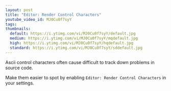 ```yaml
---
layout: post
title: "Editor: Render Control Characters"
youtube_video_id: MJ0Cu0f7syY
tags:
thumbnails:
  default: https://i.ytimg.com/vi/MJ0Cu0f7syY/default.jpg
  medium: https://i.ytimg.com/vi/MJ0Cu0f7syY/mqdefault.jpg
  high: https://i.ytimg.com/vi/MJ0Cu0f7syY/hqdefault.jpg
  standard: https://i.ytimg.com/vi/MJ0Cu0f7syY/sddefault.jpg
---
```


Ascii control characters often cause difficult to track down problems in source code.

Make them easier to spot by enabling `Editor: Render Control Characters` in your settings.
